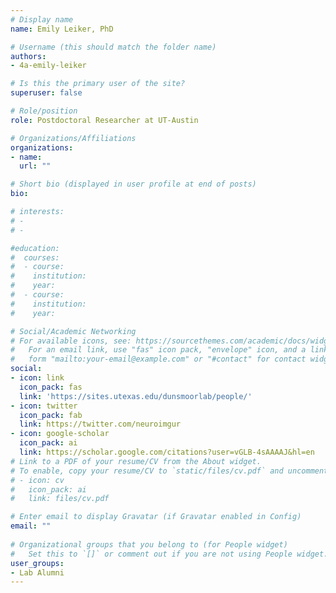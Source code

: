 ```yaml
---
# Display name
name: Emily Leiker, PhD

# Username (this should match the folder name)
authors:
- 4a-emily-leiker

# Is this the primary user of the site?
superuser: false

# Role/position
role: Postdoctoral Researcher at UT-Austin

# Organizations/Affiliations
organizations:
- name: 
  url: ""

# Short bio (displayed in user profile at end of posts)
bio: 

# interests:
# - 
# - 

#education:
#  courses:
#  - course: 
#    institution: 
#    year: 
#  - course: 
#    institution: 
#    year: 

# Social/Academic Networking
# For available icons, see: https://sourcethemes.com/academic/docs/widgets/#icons
#   For an email link, use "fas" icon pack, "envelope" icon, and a link in the
#   form "mailto:your-email@example.com" or "#contact" for contact widget.
social:
- icon: link
  icon_pack: fas
  link: 'https://sites.utexas.edu/dunsmoorlab/people/'
- icon: twitter
  icon_pack: fab
  link: https://twitter.com/neuroimgur
- icon: google-scholar
  icon_pack: ai
  link: https://scholar.google.com/citations?user=vGLB-4sAAAAJ&hl=en
# Link to a PDF of your resume/CV from the About widget.
# To enable, copy your resume/CV to `static/files/cv.pdf` and uncomment the lines below.  
# - icon: cv
#   icon_pack: ai
#   link: files/cv.pdf

# Enter email to display Gravatar (if Gravatar enabled in Config)
email: ""
  
# Organizational groups that you belong to (for People widget)
#   Set this to `[]` or comment out if you are not using People widget.  
user_groups:
- Lab Alumni
---
```



